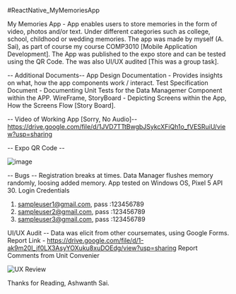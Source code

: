 #ReactNative_MyMemoriesApp

My Memories App - App enables users to store memories in the form of video, photos and/or text. Under different categories such as college, school, childhood or wedding memories. The app was made by myself (A. Sai), as part of course my course COMP3010 [Mobile Application Development]. The App was published to the expo store and can be tested using the QR Code. The was also UI/UX audited [This was a group task]. 

-- Additional Documents--
App Design Documentation  - Provides insights on what, how the app components work / interact.
Test Specification Document - Documenting Unit Tests for the Data Managemer Component within the APP.
WireFrame, StoryBoard - Depicting Screens within the App, How the Screens Flow [Story Board].

-- Video of Working App [Sorry, No Audio]--
https://drive.google.com/file/d/1JVD7TTtBwgbJSykcXFiQh1o_fVESRuiU/view?usp=sharing

-- Expo QR Code -- 


![image](https://user-images.githubusercontent.com/80021968/180724516-4d5964dc-589a-43d8-a39b-dce64c514387.png)




-- Bugs --
Registration breaks at times. 
Data Manager flushes memory randomly, loosing added memory.
App tested on Windows OS, Pixel 5 API 30.
Login Credentials
1.	sampleuser1@gmail.com, pass :123456789
2.	sampleuser2@gmail.com, pass :123456789
3.	sampleuser3@gmail.com, pass :123456789


UI/UX Audit -- 
Data was elicit from other coursemates, using Google Forms. 
Report Link - https://drive.google.com/file/d/1-ak9m20I_jf0LX3AsyYOXuku8xuDOEdg/view?usp=sharing
Report Comments from Unit Convenier 

![UX Review](https://user-images.githubusercontent.com/80021968/180729050-01bdfaf6-a9bb-4d7d-adc3-03fdc8c6ef6e.png)






Thanks for Reading,
Ashwanth Sai.
